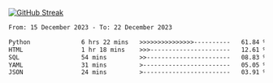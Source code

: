 [![GitHub Streak](https://streak-stats.demolab.com?user=renren-017&theme=sea&hide_border=true&background=DD272700)](https://git.io/streak-stats)

<!--START_SECTION:waka-->

```txt
From: 15 December 2023 - To: 22 December 2023

Python              6 hrs 22 mins   >>>>>>>>>>>>>>>----------   61.84 %
HTML                1 hr 18 mins    >>>----------------------   12.61 %
SQL                 54 mins         >>-----------------------   08.83 %
YAML                31 mins         >------------------------   05.05 %
JSON                24 mins         >------------------------   03.91 %
```

<!--END_SECTION:waka-->
